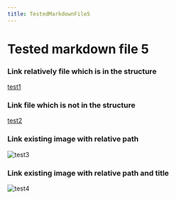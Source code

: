 ```yaml
---
title: TestedMarkdownFile5
---
```


# Tested markdown file 5

### Link relatively file which is in the structure
[test1](/mainTree/markdown-tests/file1)

### Link file which is not in the structure
[test2](https://github.com/gardener/gardener/blob/v1.30.0/README.md)

### Link existing image with relative path
![test3](/__resources/gardener-docforge-logo.png)

### Link existing image with relative path and title
![test4](/__resources/gardener-docforge-logo.png "gardener-docforge-logo")
